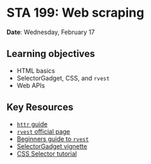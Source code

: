 # STA 199: Web scraping

**Date**: Wednesday, February 17<br>

## Learning objectives

- HTML basics
- SelectorGadget, CSS, and `rvest`
- Web APIs

## Key Resources

- [`httr` guide](https://cran.r-project.org/web/packages/httr/vignettes/quickstart.html)
- [`rvest` official page](https://rvest.tidyverse.org/)
- [Beginners guide to `rvest`](https://www.analyticsvidhya.com/blog/2017/03/beginners-guide-on-web-scraping-in-r-using-rvest-with-hands-on-knowledge/)
- [SelectorGadget vignette](https://cran.r-project.org/web/packages/rvest/vignettes/selectorgadget.html)
- [CSS Selector tutorial](http://flukeout.github.io/)